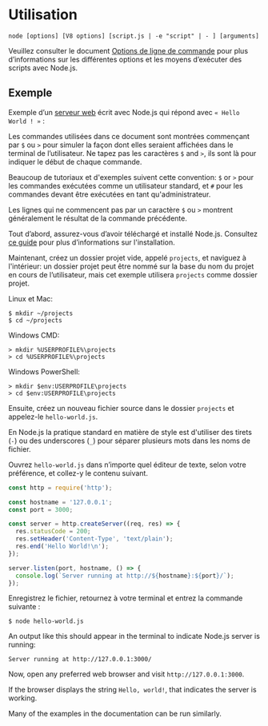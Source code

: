 # Utilisation

<!--introduced_in=v0.10.0-->

<!--type=misc-->

`node [options] [V8 options] [script.js | -e "script" | - ] [arguments]`

Veuillez consulter le document [Options de ligne de commande](cli.html#cli_command_line_options) pour plus d’informations sur les différentes options et les moyens d’exécuter des scripts avec Node.js.

## Exemple

Exemple d’un [serveur web](http.html) écrit avec Node.js qui répond avec `« Hello World ! »` :

Les commandes utilisées dans ce document sont montrées commençant par `$` ou `>` pour simuler la façon dont elles seraient affichées dans le terminal de l’utilisateur. Ne tapez pas les caractères `$` and `>`, ils sont là pour indiquer le début de chaque commande.

Beaucoup de tutoriaux et d'exemples suivent cette convention: `$` or `>` pour les commandes exécutées comme un utilisateur standard, et `#` pour les commandes devant être exécutées en tant qu'administrateur.

Les lignes qui ne commencent pas par un caractère `$` ou `>` montrent généralement le résultat de la commande précédente.

Tout d’abord, assurez-vous d’avoir téléchargé et installé Node.js. Consultez [ce guide](https://nodejs.org/en/download/package-manager/) pour plus d’informations sur l'installation.

Maintenant, créez un dossier projet vide, appelé `projects`, et naviguez à l'intérieur: un dossier projet peut être nommé sur la base du nom du projet en cours de l’utilisateur, mais cet exemple utilisera `projects` comme dossier projet.

Linux et Mac:

```console
$ mkdir ~/projects
$ cd ~/projects
```

Windows CMD:

```console
> mkdir %USERPROFILE%\projects
> cd %USERPROFILE%\projects
```

Windows PowerShell:

```console
> mkdir $env:USERPROFILE\projects
> cd $env:USERPROFILE\projects
```

Ensuite, créez un nouveau fichier source dans le dossier `projects` et appelez-le `hello-world.js`.

En Node.js la pratique standard en matière de style est d'utiliser des tirets (`-`) ou des underscores (`_`) pour séparer plusieurs mots dans les noms de fichier.

Ouvrez `hello-world.js` dans n’importe quel éditeur de texte, selon votre préférence, et collez-y le contenu suivant.

```js
const http = require('http');

const hostname = '127.0.0.1';
const port = 3000;

const server = http.createServer((req, res) => {
  res.statusCode = 200;
  res.setHeader('Content-Type', 'text/plain');
  res.end('Hello World!\n');
});

server.listen(port, hostname, () => {
  console.log(`Server running at http://${hostname}:${port}/`);
});
```

Enregistrez le fichier, retournez à votre terminal et entrez la commande suivante :

```console
$ node hello-world.js
```

An output like this should appear in the terminal to indicate Node.js server is running:

```console
Server running at http://127.0.0.1:3000/
```

Now, open any preferred web browser and visit `http://127.0.0.1:3000`.

If the browser displays the string `Hello, world!`, that indicates the server is working.

Many of the examples in the documentation can be run similarly.